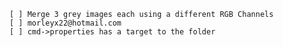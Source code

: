 
	[ ] Merge 3 grey images each using a different RGB Channels
	[ ] morleyx22@hotmail.com
	[ ] cmd->properties has a target to the folder